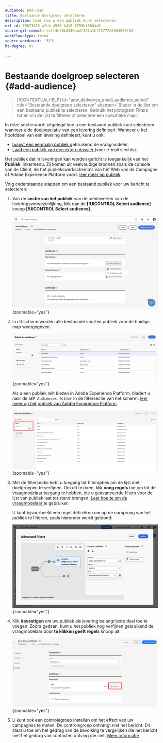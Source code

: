 ```yaml
---
audience: end-user
title: Bestaande doelgroep selecteren
description: Leer hoe u een publiek kunt selecteren
exl-id: 76873315-a2eb-4936-bd10-6759bf603dd0
source-git-commit: ecff4e56bd346aadf381a1bf2077204804938f62
workflow-type: tm+mt
source-wordcount: '319'
ht-degree: 0%

---
```



# Bestaande doelgroep selecteren {#add-audience}

>[!CONTEXTUALHELP]
>id="acw_deliveries_email_audience_select"
>title="Bestaande doelgroep selecteren"
>abstract="Blader in de lijst om een bestaand publiek te selecteren. Gebruik het pictogram Filters tonen om de lijst te filteren of selecteer een specifieke map."

In deze sectie wordt uitgelegd hoe u een bestaand publiek kunt selecteren wanneer u de doelpopulatie van een levering definieert. Wanneer u het hoofddoel van een levering definieert, kunt u ook:
* [ bouwt een eenmalig publiek ](one-time-audience.md) gebruikend de vraagmodeler.
* [ Laad een publiek van een extern dossier ](file-audience.md) (voor e-mail slechts).

Het publiek dat in leveringen kan worden gericht is toegankelijk van het **Publiek** linkermenu. Zij komen uit veelvoudige bronnen zoals de console van de Cliënt, de het publiekswerkschema&#39;s van het Web van de Campagne of Adobe Experience Platform voort. [ leer meer op publiek ](manage-audience.md)

Volg onderstaande stappen om een bestaand publiek voor uw bericht te selecteren:

1. Van de **sectie van het publiek** van de medewerker van de leveringsverwezenlijking, klik dan de **[!UICONTROL Select audience]** knoop **[!UICONTROL Select audience]**.

   ![](assets/create-audience.png){zoomable="yes"}

1. In dit scherm worden alle bestaande soorten publiek voor de huidige map weergegeven.

   ![](assets/create-audience2.png){zoomable="yes"}

   Als u een publiek wilt kiezen in Adobe Experience Platform, bladert u naar de `AEP Audiences folder` in de filtersectie van het scherm. [ leer meer op het publiek van Adobe Experience Platform ](manage-audience.md#monitor)

   ![](assets/select-audience-folder.png){zoomable="yes"}

1. Met de filtersectie hebt u toegang tot filteropties om de lijst met doelgroepen te verfijnen. Om dit te doen, klik **voeg regels** toe om tot de vraagmodelaar toegang te hebben, die u geavanceerde filters voor de lijst van publiek laat tot stand brengen. [ Leer hoe te om de vraagmodelaar ](../query/query-modeler-overview.md) te gebruiken

   U kunt bijvoorbeeld een regel definiëren om op de oorsprong van het publiek te filteren, zoals hieronder wordt getoond:

   ![](assets/filter-on-aep-audience.png){zoomable="yes"}

1. Klik **bevestigen** om uw publiek als levering belangrijkste doel toe te voegen. Zodra gedaan, kunt u het publiek nog verfijnen gebruikend de vraagmodelaar door **te klikken geeft regels** knoop uit.

   ![](assets/refine-audience.png){zoomable="yes"}

1. U kunt ook een controlegroep instellen om het effect van uw campagnes te meten. De controlegroep ontvangt niet het bericht. Dit staat u toe om het gedrag van de bevolking te vergelijken die het bericht met het gedrag van contacten ontving die niet. [Meer informatie](control-group.md)
